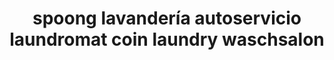 ---
title: "spoong lavandería autoservicio laundromat coin laundry waschsalon"
url: /san-fernando/spoong-lavanderia-autoservicio-laundromat-coin-laundry-waschsalon/
shop: Wäscherei
---